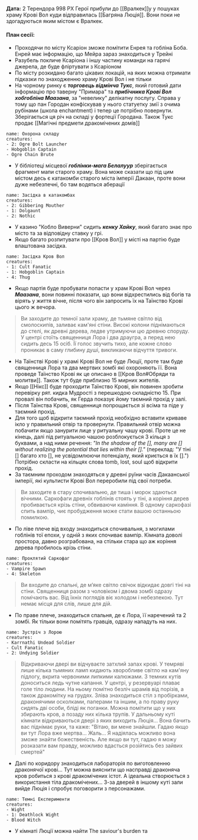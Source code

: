 **Дата:** 2 Терендора 998 РХ
Герої прибули до [[Вралкек]]у у пошуках храму Крові Вол куди відправилась [[Багряна Люція]]. Вони поки не здогадуються яким містом є Вралкек.

#### План сесії:
- Проходячи по місту Ксаріон зможе помітити Енрея та гобліна Боба. Енрей має інформацію, що Мейра зараз знаходиться у Трейні
- Разубель покличе Ксаріона і іншу частину команди на гарячі джерела, де буде фліртувати з Ксаріоном
- По місту розкидано багато цікавих локацій, на яких можна отримати підказки по знаходженню храму Крові Вол і не тільки
- На чорному ринку є ***торговець відмінча Тукс***, який готовий дати інформацію про таверну "Примара" та ***прибічника Крові Вол хобгобліна Маазана***, за "невелику" делікатну послугу. Справа у тому що пан Городан конфіскував у нього статуетку змії з очима рубінами (школа enchantment) і тепер це потрібно повернути. Зберігається ця річ на складі у фортеції Городана. Також Тукс продає [[Магічні предмети дракомічених домів]]
```encounter 
name: Охорона складу 
creatures: 
- 2: Ogre Bolt Launcher
- Hobgoblin Captain
- Ogre Chain Brute
```
- У бібліотеці місцевої ***гоблінки-мага Белалуур*** зберігається фрагмент мапи старого храму. Вона може сказати що під цим містом десь є катакомби старого міста імперії Дакаан, проте вони дуже небезпечні, бо там водяться аберації
```encounter
name: Засідка в катакомбах
creatures: 
- 2: Gibbering Mouther
- 1: Dolgaunt
- 2: Nothic

```
- У казино "Кобло Виверни" сидить ***кенку Хайку***, який багато знає про місто та за відповідну ставку у грі.
- Якщо багато розпитувати про [[Кров Вол]] у місті на партію буде влаштована засідка.
```encounter 
name: Засідка Кров Вол
creatures:
- 1: Cult Fanatic
- 1: Hobgoblin Captain
- 4: Thug
```
- Якщо партія буде пробувати попасти у храм Крові Вол через ***Маазана***, вони повинні показати, що вони відхрестились від богів та вірять у життя вічне, після чого він запросить їх на Таїнство Крові цього ж вечора.
>  Ви заходите до темної зали храму, де тьмяне світло від смолоскипів, заливає кам'яні стіни. Високі колони піднімаються до стелі, як древні дерева, ледве утримуючи цю древню споруду. У центрі стоїть священниця Лора і два драугра, а перед нею сидить десь 15 осіб. Її голос звучить тихо, але кожне слово проникає в саму глибину душі, викликаючи відчуття тривоги.
- На Таїнстві Крові у храмі Крові Вол не буде Люції, проте там буде священниця Лора та два мертвих зомбі які охороняють її. Вона проведе Таїнство Крові як це описано в [[Кров Вол#Обряди та молитви]]. Також тут буде приблизно 15 мирних жителів. 
- Якщо [[Нікс]] буде проходити Таїнство Крові, він повинен зробити перевірку рят. кидка Мудрості з перешкодою складністю 15. При провалі він побачить, як Герда показує йому таємний прохід у залі.
- Після Таїнства Крові, священниця попрощається зі всіма та піде у таємний прохід.
- Для того щоб відкрити таємний прохід необхідно вставити криваве ікло у правильний отвір та провернути. Правильний отвір можна побачити якщо занурити лице у ритуальну чашу крові. Проте це не кінець, далі під ритуальною чашою розблокується 3 кільця з буквами, а над ними речення: *"In the shadow of the [], many are [] without realizing the potential that lies within their []."* (переклад: "У тіні [] багато хто [], не усвідомлюючи потенціалу, який криється в їх [].") Потрібно скласти на кільцях слова tomb, lost, soul щоб відкрити прохід.
- За таємним проходом знаходяться у древні руїни часів Дакаанської імперії, які культисти Крові Вол переробили під свої потреби. 

> Ви заходите в стару спочивальню, де тиша і морок здаються вічними. Саркофаги древніх гоблінів стоять у тіні, а коріння дерев пробивається крізь стіни, обвиваючи каміння. В одному саркофазі спить вампір, чиє пробудження може стати вашою останньою помилкою.
- По ліве плече від входу знаходиться спочивальня, з могилами гоблінів тої епохи, у одній з яких спочиває вампір. Кімната доволі простора, давно розграбована, на стільки стара що аж коріння дерева пробилось крізь стіни.
```encounter 
name: Проклятий Саркофаг 
creatures: 
- Vampire Spawn
- 4: Skeleton
```

> Ви входите до спальні, де м’яке світло свічок відкидає довгі тіні на стіни. Священниця разом з чоловіком і двома зомбі одразу помічають вас. Від їхніх поглядів віє холодом і небезпекою. Тут немає місця для слів, лише для дій.
- По праве плече, знаходиться спальня, де є Лора, її наречений та 2 зомбі. Як тільки вони помітять гравців, одразу нападуть на них.
```encounter 
name: Зустріч з Лорою 
creatures: 
- Karrnathi Undead Soldier
- Cult Fanatic
- 2: Undying Soldier
```

> Відкриваючи двері ви відчуваєте затхлий запах крові. У темряві лише кілька тьмяних ламп кидають хворобливе світло на кам'яну підлогу, вкрита червоними липкими калюжами. З темних кутів доноситься ледь чутне капання.
> У центрі, у резервуарі плаває голе тіло людини. На ньому помітно безліч шрамів від порізів, а також дракомітку на грудях. Зліва знаходиться стіл з пробірками, драконячими осколками, паперами та іншим, а по праву руку сидять дві особи, бліді як поганки. Можна помітити що у них збирають кров, а позаду них кілька трупів.
> У дальньому куті кімнати відкриваються двері з яких виходить Люція... Вона бачить вас піднімає руки, та каже: "Вітаю, ви мене знайшли. Гадаю якщо ви тут Лора вже мертва... Жаль... Я надіялась можливо вона зможе знайти божественість. Але якщо ви тут, гадаю я можу розказати вам правду, можливо вдасться розійтись без зайвих смертей"
- Далі по коридору знаходиться лабораторія по виготовленню драконячої крові... Тут можна вияснити що насправді драконяча кров робиться з крові дракомічених істот. А ідеальна створюється з використання тіла дракомічених... З-за дверей в іншому куті зали вийде Люція і спробує поговорити з персонажами.
```encounter 
name: Темні Експерименти 
creatures: 
- Wight
- 1: Deathlock Wight
- Blood Witch
```
- У кімнаті Люції можна найти The saviour's burden та 